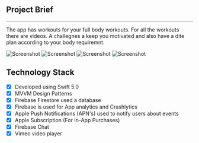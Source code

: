 ## Project Brief

----

The app has workouts for your full body workouts. For all the workouts there are videos. A challegnes a keep you motivated and also have a dite plan according to your body requiremnt. 

![Screenshot](https://github.com/tbiinfotech/FitnessApp-iOS/blob/main/Images/Home.png)
![Screenshot](https://github.com/tbiinfotech/FitnessApp-iOS/blob/main/Images/Workout.png)
![Screenshot](https://github.com/tbiinfotech/FitnessApp-iOS/blob/main/Images/Day%20Wrkout.png)
![Screenshot](https://github.com/tbiinfotech/FitnessApp-iOS/blob/main/Images/Schedule.png)

## Technology Stack

- [x] Developed using Swift 5.0
- [x] MVVM Design Patterns
- [x] Firebase Firestore used a database 
- [x] Firebase is used for App analytics and Crashlytics
- [x] Apple Push Notifications (APN's) used to notify users about events
- [x] Apple Subscription (For In-App Purchases)
- [x] Firebase Chat
- [x] Vimeo video player
